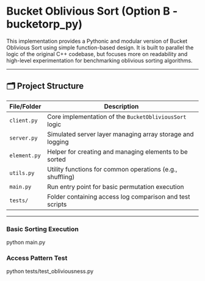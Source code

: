 # Bucket Oblivious Sort (Option B - bucketorp_py)

This implementation provides a Pythonic and modular version of Bucket Oblivious Sort using simple function-based design. It is built to parallel the logic of the original C++ codebase, but focuses more on readability and high-level experimentation for benchmarking oblivious sorting algorithms.

---

## 🗂 Project Structure

| File/Folder       | Description                                                   |
|-------------------|---------------------------------------------------------------|
| `client.py`       | Core implementation of the `BucketObliviousSort` logic        |
| `server.py`       | Simulated server layer managing array storage and logging     |
| `element.py`      | Helper for creating and managing elements to be sorted        |
| `utils.py`        | Utility functions for common operations (e.g., shuffling)      |
| `main.py`         | Run entry point for basic permutation execution               |
| `tests/`          | Folder containing access log comparison and test scripts      |

---

### Basic Sorting Execution

python main.py

### Access Pattern Test

python tests/test_obliviousness.py


